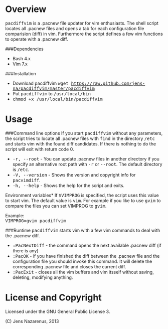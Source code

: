 Overview
==========
<tt>pacdiffvim</tt> is a .pacnew file updater for vim enthusiasts. The shell script locates all .pacnew files
and opens a tab for each configuration file comparision (diff) in vim. Furthermore the script defines a few 
vim functions to operate with a .pacnew diff.

###Dependencies
- Bash 4.x
- Vim 7.x

###Installation
- Download pacdiffvim <tt>wget https://raw.github.com/jens-na/pacdiffvim/master/pacdiffvim</tt>
- Put <tt>pacdiffvim</tt> to <tt>/usr/local/bin</tt>
- <tt>chmod +x /usr/local/bin/pacdiffvim</tt>

Usage
==========
###Command line options
If you start <tt>pacdiffvim</tt> without any parameters, the script tries to locate all .pacnew files with <tt>find</tt>
in the directory <tt>/etc</tt> and starts vim with the found diff candidates. If there is nothing to do the script
will exit with return code 0.

* <tt>-r, --root</tt>    - You can update .pacnew files in another directory if you specify an alternative root 
                           path with <tt>-r</tt> or <tt>--root</tt>. The default directory is <tt>/etc</tt>.
* <tt>-V, --version</tt> - Shows the version and copyright info for <tt>pacvimdiff</tt>.
* <tt>-h, --help</tt>    - Shows the help for the script and exits.

Environment variables*
If <tt>$VIMPROG</tt> is specified, the script uses this value to start vim. The default value is 
<tt>vim</tt>. For example if you like to use <tt>gvim</tt> to compare the files you can set VIMPROG
to <tt>gvim</tt>.

Example:<br/>
<tt>VIMPROG=gvim pacdiffvim</tt>

###Runtime
<tt>pacdiffvim</tt> starts vim with a few vim commands to deal with the .pacnew diff. 

* <tt>:PacNextDiff</tt>    - the command opens the next available .pacnew diff (if there is any)
* <tt>:PacOK</tt>          - if you have finished the diff between the .pacnew file and the configuration file
                             you should invoke this command. It will delete the corresponding .pacnew file and
                             closes the current diff.
* <tt>:PacExit</tt>        - closes all the vim buffers and vim itsself without saving, deleting, modifying anything.

License and Copyright
=======
Licensed under the GNU General Public License 3.

(C) Jens Nazarenus, 2013
